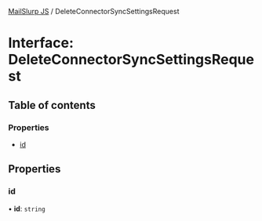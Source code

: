 [MailSlurp JS](../README.md) / DeleteConnectorSyncSettingsRequest

# Interface: DeleteConnectorSyncSettingsRequest

## Table of contents

### Properties

- [id](DeleteConnectorSyncSettingsRequest.md#id)

## Properties

### id

• **id**: `string`

